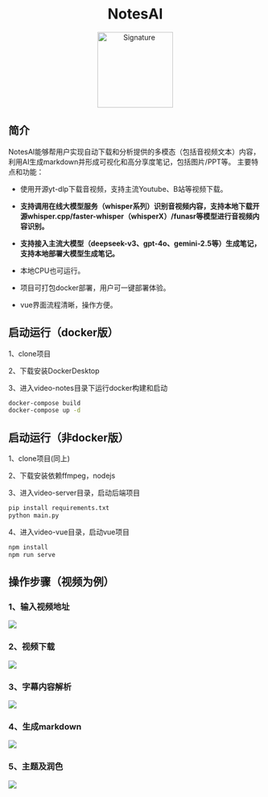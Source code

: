 <div align="center">

# NotesAI

<img src="./images/notes.png" alt="Signature" width="150">

</div>

## 简介

NotesAI能够帮用户实现自动下载和分析提供的多模态（包括音视频文本）内容，利用AI生成markdown并形成可视化和高分享度笔记，包括图片/PPT等。 
主要特点和功能：

- 使用开源yt-dlp下载音视频，支持主流Youtube、B站等视频下载。

- **支持调用在线大模型服务（whisper系列）识别音视频内容，支持本地下载开源whisper.cpp/faster-whisper（whisperX）/funasr等模型进行音视频内容识别。**

- **支持接入主流大模型（deepseek-v3、gpt-4o、gemini-2.5等）生成笔记，支持本地部署大模型生成笔记。**

- 本地CPU也可运行。

- 项目可打包docker部署，用户可一键部署体验。

- vue界面流程清晰，操作方便。


## 启动运行（docker版）
1、clone项目

2、下载安装DockerDesktop

3、进入video-notes目录下运行docker构建和启动
```bash
docker-compose build
docker-compose up -d
```


## 启动运行（非docker版）
1、clone项目(同上)

2、下载安装依赖ffmpeg，nodejs

3、进入video-server目录，启动后端项目
```bash
pip install requirements.txt
python main.py
```

4、进入video-vue目录，启动vue项目
```bash
npm install
npm run serve
```

## 操作步骤（视频为例）
### 1、输入视频地址

<img src="./images/step1.png">

### 2、视频下载

<img src="./images/step2.png">

### 3、字幕内容解析

<img src="./images/step3.png">

### 4、生成markdown

<img src="./images/step4.png">

### 5、主题及润色

<img src="./images/step5.png">












